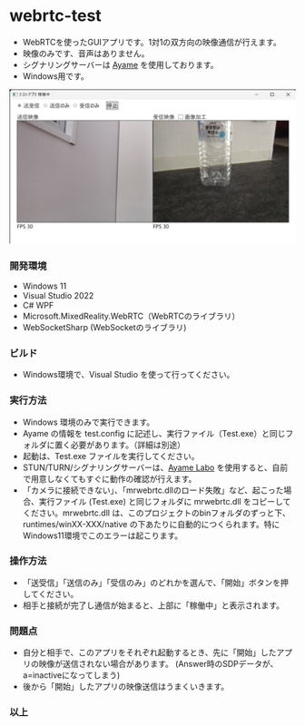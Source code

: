 # webrtc-test

- WebRTCを使ったGUIアプリです。1対1の双方向の映像通信が行えます。
- 映像のみです、音声はありません。
- シグナリングサーバーは [Ayame](https://github.com/OpenAyame/ayame) を使用しております。
- Windows用です。

![image](screen.png)

### 開発環境
- Windows 11
- Visual Studio 2022
- C# WPF
- Microsoft.MixedReality.WebRTC（WebRTCのライブラリ）
- WebSocketSharp (WebSocketのライブラリ)

### ビルド
- Windows環境で、Visual Studio を使って行ってください。

### 実行方法
- Windows 環境のみで実行できます。
- Ayame の情報を test.config に記述し、実行ファイル（Test.exe）と同じフォルダに置く必要があります。（詳細は別途）
- 起動は、Test.exe ファイルを実行してください。
- STUN/TURN/シグナリングサーバーは、[Ayame Labo](https://ayame-labo.shiguredo.app/) を使用すると、自前で用意しなくてもすぐに動作の確認が行えます。
- 「カメラに接続できない」、「mrwebrtc.dllのロード失敗」など、起こった場合、実行ファイル (Test.exe) と同じフォルダに mrwebrtc.dll をコピーしてください。mrwebrtc.dll は、このプロジェクトのbinフォルダのずっと下、runtimes/winXX-XXX/native の下あたりに自動的につくられます。特にWindows11環境でこのエラーは起こります。

### 操作方法
- 「送受信」「送信のみ」「受信のみ」のどれかを選んで、「開始」ボタンを押してください。
- 相手と接続が完了し通信が始まると、上部に「稼働中」と表示されます。

### 問題点
- 自分と相手で、このアプリをそれぞれ起動するとき、先に「開始」したアプリの映像が送信されない場合があります。
(Answer時のSDPデータが、a=inactiveになってしまう)
- 後から「開始」したアプリの映像送信はうまくいきます。

### 以上

